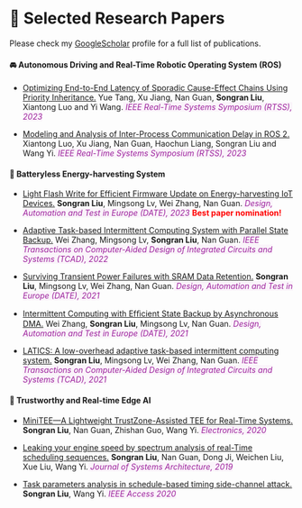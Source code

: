 
# 📄 Selected Research Papers

Please check my [GoogleScholar](https://scholar.google.com/citations?user=djVfjSQAAAAJ&hl) profile for a full list of publications.

#### 🚘 Autonomous Driving and Real-Time Robotic Operating System (ROS)
- <span style="text-decoration:underline">Optimizing End-to-End Latency of Sporadic Cause-Effect Chains Using Priority Inheritance.</span> Yue Tang, Xu Jiang, Nan Guan, **Songran Liu**, Xiantong Luo and Yi Wang.<span style="font-style:italic; background-color:rgb(250, 244, 250); color:rgb(157, 34, 157)"> IEEE Real-Time Systems Symposium (RTSS), 2023</span>

- <span style="text-decoration:underline">Modeling and Analysis of Inter-Process Communication Delay in ROS 2.</span> Xiantong Luo, Xu Jiang, Nan Guan, Haochun Liang, Songran Liu and Wang Yi.<span style="font-style:italic; background-color:rgb(250, 244, 250); color:rgb(157, 34, 157)"> IEEE Real-Time Systems Symposium (RTSS), 2023</span>


#### 🔋 Batteryless Energy-harvesting System
- <span style="text-decoration:underline">Light Flash Write for Efficient Firmware Update on Energy-harvesting IoT Devices.</span> **Songran Liu**, Mingsong Lv, Wei Zhang, Nan Guan.<span style="font-style:italic; background-color:rgb(250, 244, 250); color:rgb(157, 34, 157)"> Design, Automation and Test in Europe (DATE), 2023</span> **<span style="color:red">Best paper nomination!</span>**

- <span style="text-decoration:underline">Adaptive Task-based Intermittent Computing System with Parallel State Backup.</span>  Wei Zhang, Mingsong Lv, **Songran Liu**, Nan Guan.<span style="font-style:italic; background-color:rgb(250, 244, 250); color:rgb(157, 34, 157)"> IEEE Transactions on Computer-Aided Design of Integrated Circuits and Systems (TCAD), 2022</span>

- <span style="text-decoration:underline">Surviving Transient Power Failures with SRAM Data Retention.</span> **Songran Liu**, Mingsong Lv, Wei Zhang, Nan Guan.<span style="font-style:italic; background-color:rgb(250, 244, 250); color:rgb(157, 34, 157)"> Design, Automation and Test in Europe (DATE), 2021</span>

- <span style="text-decoration:underline">Intermittent Computing with Efﬁcient State Backup by Asynchronous DMA.</span> Wei Zhang, **Songran Liu**, Mingsong Lv, Nan Guan.<span style="font-style:italic; background-color:rgb(250, 244, 250); color:rgb(157, 34, 157)"> Design, Automation and Test in Europe (DATE), 2021</span>

- <span style="text-decoration:underline">LATICS: A low-overhead adaptive task-based intermittent computing system.</span> **Songran Liu**, Mingsong Lv, Wei Zhang, Nan Guan.<span style="font-style:italic; background-color:rgb(250, 244, 250); color:rgb(157, 34, 157)"> IEEE Transactions on Computer-Aided Design of Integrated Circuits and Systems (TCAD), 2021</span>

#### 📱 Trustworthy and Real-time Edge AI
- <span style="text-decoration:underline">MiniTEE—A Lightweight TrustZone-Assisted TEE for Real-Time Systems.</span> **Songran Liu**, Nan Guan, Zhishan Guo, Wang Yi.<span style="font-style:italic; background-color:rgb(250, 244, 250); color:rgb(157, 34, 157)"> Electronics, 2020</span>

- <span style="text-decoration:underline">Leaking your engine speed by spectrum analysis of real-Time scheduling sequences.</span> **Songran Liu**, Nan Guan, Dong Ji, Weichen Liu, Xue Liu, Wang Yi.<span style="font-style:italic; background-color:rgb(250, 244, 250); color:rgb(157, 34, 157)"> Journal of Systems Architecture, 2019</span>

- <span style="text-decoration:underline">Task parameters analysis in schedule-based timing side-channel attack.</span> **Songran Liu**, Wang Yi.<span style="font-style:italic; background-color:rgb(250, 244, 250); color:rgb(157, 34, 157)"> IEEE Access 2020</span>

